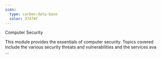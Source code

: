 ```yaml
---
icon:
  type: carbon:data-base
  color: 37474F
---
```

Computer Security

This module provides the essentials of computer security. Topics covered include the various security threats and vulnerabilities and the services ava ... 
